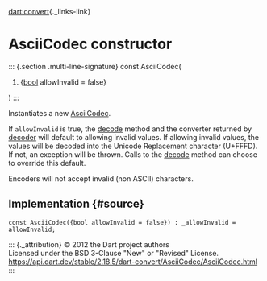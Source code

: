 [dart:convert](../../dart-convert/dart-convert-library){._links-link}

AsciiCodec constructor
======================

::: {.section .multi-line-signature}
const AsciiCodec(

1.  {[bool](../../dart-core/bool-class) allowInvalid = false}

)
:::

Instantiates a new [AsciiCodec](../asciicodec-class).

If `allowInvalid` is true, the [decode](decode) method and the converter
returned by [decoder](decoder) will default to allowing invalid values.
If allowing invalid values, the values will be decoded into the Unicode
Replacement character (U+FFFD). If not, an exception will be thrown.
Calls to the [decode](decode) method can choose to override this
default.

Encoders will not accept invalid (non ASCII) characters.

Implementation {#source}
--------------

``` {.language-dart data-language="dart"}
const AsciiCodec({bool allowInvalid = false}) : _allowInvalid = allowInvalid;
```

::: {._attribution}
© 2012 the Dart project authors\
Licensed under the BSD 3-Clause \"New\" or \"Revised\" License.\
<https://api.dart.dev/stable/2.18.5/dart-convert/AsciiCodec/AsciiCodec.html>
:::

